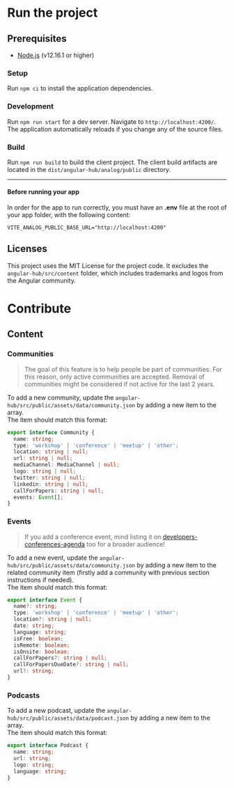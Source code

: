 # Run the project

## Prerequisites

- [Node.js](https://nodejs.org/en/) (v12.16.1 or higher)

### Setup

Run `npm ci` to install the application dependencies.

### Development

Run `npm run start` for a dev server. Navigate to `http://localhost:4200/`. The application automatically reloads if you change any of the source files.

### Build

Run `npm run build` to build the client project. The client build artifacts are located in the `dist/angular-hub/analog/public` directory.

---

#### Before running your app

In order for the app to run correctly, you must have an **.env** file at the root of your app folder, with the following content:

```text
VITE_ANALOG_PUBLIC_BASE_URL="http://localhost:4200"
```

## Licenses

This project uses the MIT License for the project code.
It excludes the `angular-hub/src/content` folder, which includes trademarks and logos from the Angular community.

# Contribute

## Content

### Communities

> The goal of this feature is to help people be part of communities.
> For this reason, only active communities are accepted.
> Removal of communities might be considered if not active for the last 2 years.

To add a new community, update the `angular-hub/src/public/assets/data/community.json` by adding a new item to the array.  
The item should match this format:

```typescript
export interface Community {
  name: string;
  type: 'workshop' | 'conference' | 'meetup' | 'other';
  location: string | null;
  url: string | null;
  mediaChannel: MediaChannel | null;
  logo: string | null;
  twitter: string | null;
  linkedin: string | null;
  callForPapers: string | null;
  events: Event[];
}
```

### Events

> If you add a conference event, mind listing it on [developers-conferences-agenda](https://github.com/scraly/developers-conferences-agenda) too for a broader audience!

To add a new event, update the `angular-hub/src/public/assets/data/community.json` by adding a new item to the related community item (firstly add a community with previous section instructions if needed).  
The item should match this format:

```typescript
export interface Event {
  name?: string;
  type: 'workshop' | 'conference' | 'meetup' | 'other';
  location?: string | null;
  date: string;
  language: string;
  isFree: boolean;
  isRemote: boolean;
  isOnsite: boolean;
  callForPapers?: string | null;
  callForPapersDueDate?: string | null;
  url?: string;
}
```

### Podcasts

To add a new podcast, update the `angular-hub/src/public/assets/data/podcast.json` by adding a new item to the array.  
The item should match this format:

```typescript
export interface Podcast {
  name: string;
  url: string;
  logo: string;
  language: string;
}
```
